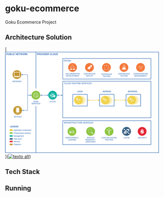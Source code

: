 # goku-ecommerce
Goku Ecommerce Project

## Architecture Solution

[![Architecture](https://github.com/rcamilo/goku-ecommerce/blob/master/docs/Architecture-solution-Goku-Ecommerce.png)]([![texto alt](urldaimagem)](urldolink))

## Tech Stack

## Running
